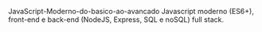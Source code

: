 JavaScript-Moderno-do-basico-ao-avancado
Javascript moderno (ES6+), front-end e back-end (NodeJS, Express, SQL e noSQL) full stack.
